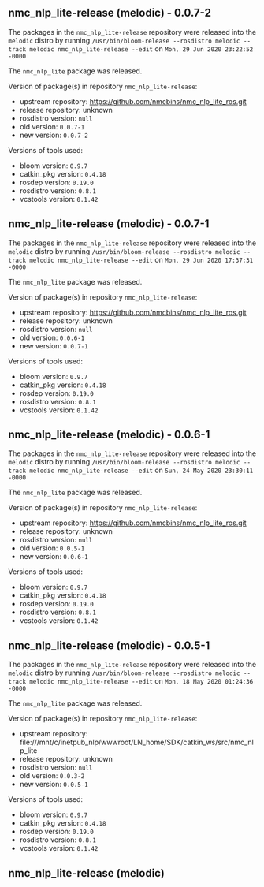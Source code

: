## nmc_nlp_lite-release (melodic) - 0.0.7-2

The packages in the `nmc_nlp_lite-release` repository were released into the `melodic` distro by running `/usr/bin/bloom-release --rosdistro melodic --track melodic nmc_nlp_lite-release --edit` on `Mon, 29 Jun 2020 23:22:52 -0000`

The `nmc_nlp_lite` package was released.

Version of package(s) in repository `nmc_nlp_lite-release`:

- upstream repository: https://github.com/nmcbins/nmc_nlp_lite_ros.git
- release repository: unknown
- rosdistro version: `null`
- old version: `0.0.7-1`
- new version: `0.0.7-2`

Versions of tools used:

- bloom version: `0.9.7`
- catkin_pkg version: `0.4.18`
- rosdep version: `0.19.0`
- rosdistro version: `0.8.1`
- vcstools version: `0.1.42`


## nmc_nlp_lite-release (melodic) - 0.0.7-1

The packages in the `nmc_nlp_lite-release` repository were released into the `melodic` distro by running `/usr/bin/bloom-release --rosdistro melodic --track melodic nmc_nlp_lite-release --edit` on `Mon, 29 Jun 2020 17:37:31 -0000`

The `nmc_nlp_lite` package was released.

Version of package(s) in repository `nmc_nlp_lite-release`:

- upstream repository: https://github.com/nmcbins/nmc_nlp_lite_ros.git
- release repository: unknown
- rosdistro version: `null`
- old version: `0.0.6-1`
- new version: `0.0.7-1`

Versions of tools used:

- bloom version: `0.9.7`
- catkin_pkg version: `0.4.18`
- rosdep version: `0.19.0`
- rosdistro version: `0.8.1`
- vcstools version: `0.1.42`


## nmc_nlp_lite-release (melodic) - 0.0.6-1

The packages in the `nmc_nlp_lite-release` repository were released into the `melodic` distro by running `/usr/bin/bloom-release --rosdistro melodic --track melodic nmc_nlp_lite-release --edit` on `Sun, 24 May 2020 23:30:11 -0000`

The `nmc_nlp_lite` package was released.

Version of package(s) in repository `nmc_nlp_lite-release`:

- upstream repository: https://github.com/nmcbins/nmc_nlp_lite_ros.git
- release repository: unknown
- rosdistro version: `null`
- old version: `0.0.5-1`
- new version: `0.0.6-1`

Versions of tools used:

- bloom version: `0.9.7`
- catkin_pkg version: `0.4.18`
- rosdep version: `0.19.0`
- rosdistro version: `0.8.1`
- vcstools version: `0.1.42`


## nmc_nlp_lite-release (melodic) - 0.0.5-1

The packages in the `nmc_nlp_lite-release` repository were released into the `melodic` distro by running `/usr/bin/bloom-release --rosdistro melodic --track melodic nmc_nlp_lite-release --edit` on `Mon, 18 May 2020 01:24:36 -0000`

The `nmc_nlp_lite` package was released.

Version of package(s) in repository `nmc_nlp_lite-release`:

- upstream repository: file:///mnt/c/inetpub_nlp/wwwroot/LN_home/SDK/catkin_ws/src/nmc_nlp_lite
- release repository: unknown
- rosdistro version: `null`
- old version: `0.0.3-2`
- new version: `0.0.5-1`

Versions of tools used:

- bloom version: `0.9.7`
- catkin_pkg version: `0.4.18`
- rosdep version: `0.19.0`
- rosdistro version: `0.8.1`
- vcstools version: `0.1.42`


## nmc_nlp_lite-release (melodic) 
